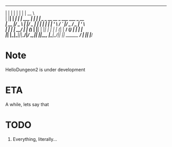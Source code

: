  _    _      _ _       _____                                         
 | |  | |    | | |     |  __ \                                        
 | |__| | ___| | | ___ | |  | |_   _ _ __   __ _  ___  ___  _ __      
 |  __  |/ _ \ | |/ _ \| |  | | | | | '_ \ / _` |/ _ \/ _ \| '_ \     
 | |  | |  __/ | | (_) | |__| | |_| | | | | (_| |  __/ (_) | | | |    
 |_|  |_|\___|_|_|\___/|_____/ \__,_|_| |_|\__, |\___|\___/|_| |_| ______
                                            __/ |                 |______|
                                           |___/                  

Note
========
HelloDungeon2 is under development

ETA
======
A while, lets say that

TODO
=========
1. Everything, literally...
